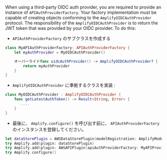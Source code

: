 When using a third-party OIDC auth provider, you are required to provide an instance of `APIAuthProviderFactory`. Your factory implementation must be capable of creating objects conforming to the `AmplifyOIDCAuthProvider` protocol. The responsibility of the `AmplifyOIDCAuthProvider` is to return the JWT token that was provided by your OIDC provider. To do this:
* `APIAuthProviderFactory` のサブクラスを作成する
```swift
class MyAPIAuthProviderFactory: APIAuthProviderFactory {
    let myAuthProvider = MyOIDCAuthProvider()

    オーバーライドfunc oidcAuthProvider() -> AmplifyOIDCAuthProvider? {
        return myAuthProvider
    }
}
```

* `AmplifyOIDCAuthProvider` に準拠するクラスを実装 :
```swift
class MyOIDCAuthProvider : AmplifyOIDCAuthProvider {
    func getLatestAuthToken() -> Result<String, Error> {
       ....
    }
}
```
* 最後に、 `Amplify.configure()` を呼び出す前に、 `APIAuthProviderFactory` のインスタンスを登録してください。
```swift
let dataStorePlugin = AWSDataStorePlugin(modelRegistration: AmplifyModels())
try Amplify.add(plugin: dataStorePlugin)
try Amplify.add(plugin: AWSAPIPlugin(apiAuthProviderFactory: MyAPIProviderFactory()))
try Amplify.configure()
```
